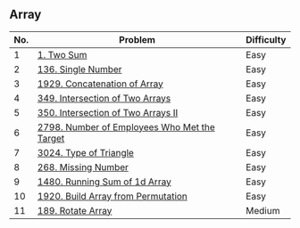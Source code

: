 ## Array


| No.  | Problem                                                                       | Difficulty |
|----|---------------------------------------------------------------------------------|------------|
| 1  | [1. Two Sum](https://leetcode.com/problems/two-sum/description/)                   | Easy       |
| 2  | [136. Single Number](https://leetcode.com/problems/single-number/description/)       | Easy       |
| 3  | [1929. Concatenation of Array](https://leetcode.com/problems/concatenation-of-array/description/)                   | Easy       |
| 4  | [349. Intersection of Two Arrays](https://leetcode.com/problems/intersection-of-two-arrays/description/)   | Easy       |
| 5  | [350. Intersection of Two Arrays II](https://leetcode.com/problems/intersection-of-two-arrays-ii/description/)   | Easy       |
| 6  | [2798. Number of Employees Who Met the Target](https://leetcode.com/problems/number-of-employees-who-met-the-target/description/)   | Easy       |
| 7  | [3024. Type of Triangle](https://leetcode.com/problems/type-of-triangle/description/)   | Easy       |
| 8  | [268. Missing Number](https://leetcode.com/problems/missing-number/description/)   | Easy       |
| 9  | [1480. Running Sum of 1d Array](https://leetcode.com/problems/running-sum-of-1d-array/description/)   | Easy       |
| 10  | [1920. Build Array from Permutation](https://leetcode.com/problems/build-array-from-permutation/description/)   | Easy       |
| 11  | [189. Rotate Array](https://leetcode.com/problems/rotate-array/description/)   | Medium       |

